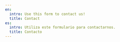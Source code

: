 ```yaml
---
en:
  intro: Use this form to contact us!
  title: Contact
es:
  intro: Utiliza este formulario para contactarnos.
  title: Contacto
---
```

